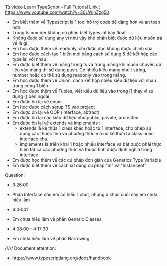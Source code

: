 Từ video Learn TypeScript – Full Tutorial
Link : https://www.youtube.com/watch?v=30LWjhZzg50

- Em biết thêm về Typescript là 1 tool hổ trợ code dể dàng hơn và an toàn hơn.
- Trong ts number không có phân biệt types int hay float
- Không được sử dụng any vì như vậy khó phân biệt được dữ liệu muốn trả về là gì
- Em học được thêm về readonly, chỉ được đọc không được chỉnh sửa
- Em học được cách tạo 1 biến mới bằng cách sử dụng & để kết hộp các type lại với nhau
- Em được biết thêm về mảng trong ts và trong mảng khi muốn chuyền dữ liệu vào mảng thì sử dụng push. Có nhiều kiểu mảng như : string, number hoặc có thể sử dụng readonly vào trong mảng.
- Em học được thêm về Union, cách kết hộp nhiều kiểu dữ liệu với nhau trong cùng 1 biến
- Em học được thêm về Tuples, viết kiểu dữ liệu vào trong [] thay vì sử dụng () bên ngoài
- Em được ôn lại về enum
- Em học được cách setup TS vào project
- Em được ôn lại về OOP (interface, abtract)
- Em được ôn lại các kiểu dử liệu như public, private, protected
- Em được ôn lại về extends và implements :
  - extends là kế thừa 1 class khác hoặc từ 1 interface, cho phép sử dụng các thuộc tính và
    phương thức mà nó kế thừa từ class hoặc interface cha.
  - implements là triển khai 1 hoặc nhiều interface và bắt buộc phải thực hiện tất cả các phương thức và thuộc tính được định nghĩa
    trong interface.
- Em được học thêm về các cú pháp đơn giản của Generics Type Variable
- Em được biết thêm về cách sử dụng cú pháp "in" và "instanceof"

Question:

- 3:26:00

* Phần Interface đầu em có hiểu 1 chút, nhưng ở khúc cuối này em chưa hiểu lắm

- 4:06:41

* Em chưa hiểu lắm về phần Generic Classes

- 4:08:00 - 4:17:30

* Em chưa hiểu lắm về phần Narrowing

///// Document attention:

- https://www.typescriptlang.org/docs/handbook
